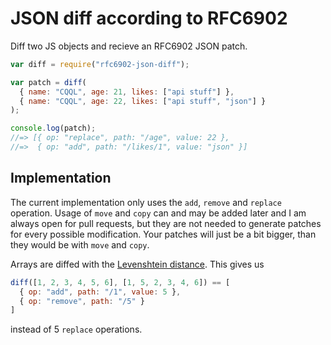 # JSON diff according to RFC6902

Diff two JS objects and recieve an RFC6902 JSON patch.

```js
var diff = require("rfc6902-json-diff");

var patch = diff(
  { name: "CQQL", age: 21, likes: ["api stuff"] },
  { name: "CQQL", age: 22, likes: ["api stuff", "json"] }
);

console.log(patch);
//=> [{ op: "replace", path: "/age", value: 22 },
//=>  { op: "add", path: "/likes/1", value: "json" }]
```

## Implementation

The current implementation only uses the `add`, `remove` and `replace`
operation. Usage of `move` and `copy` can and may be added later and I am always
open for pull requests, but they are not needed to generate patches for every
possible modification. Your patches will just be a bit bigger, than they would
be with `move` and `copy`.

Arrays are diffed with the
[Levenshtein distance](http://en.wikipedia.org/wiki/Levenshtein_distance). This
gives us

```js
diff([1, 2, 3, 4, 5, 6], [1, 5, 2, 3, 4, 6]) == [
  { op: "add", path: "/1", value: 5 },
  { op: "remove", path: "/5" }
]
```

instead of 5 `replace` operations.
